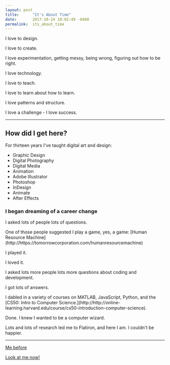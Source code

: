 ```yaml
---
layout: post
title:      "It's About Time"
date:       2017-10-24 10:02:49 -0400
permalink:  its_about_time
---
```


<p>I love to design.</p>
<p>I love to create.</p>
<p>I love experimentation, getting messy, being wrong, figuring out how to be right.</p>
<p>I love technology. </p>
<p>I love to teach.</p>
<p>I love to learn about how to learn.</p>
<p>I love patterns and structure.</p>
<p>I love a challenge - I love success.</p>

--- 
## How did I get here?
For thirteen years I've taught digital art and design:
* Graphic Design
* Digital Photography
* Digital Media
* Animation
* Adobe Illustrator
* Photoshop
* InDesign
* Animate
* After Effects

### I began dreaming of a career change

<p>I asked lots of people lots of questions.</p>
<p>One of those people suggested I play a game, yes, a game:  [Human Resource Machine](http://https://tomorrowcorporation.com/humanresourcemachine) </p>
<p>I played it.</p>
<p>I loved it.</p>
<p>I asked lots more people lots more questions about coding and development.</p>
<p>I got lots of answers.</p>
<p>I dabled in a variety of courses on MATLAB, JavaScript, Python, and the [CS50: Intro to Computer Science.](http://http://online-learning.harvard.edu/course/cs50-introduction-computer-science).</p>
<p>Done. I knew I wanted to be a computer wizard.</p>
<p>Lots and lots of research led me to Flatiron, and here I am. I couldn't be happier.</p>

---
[Me before](http://www.dumpaday.com/wp-content/uploads/2014/03/funny-dogs-sleeping-anywhere-28.jpg)

[Look at me now!](https://i.pinimg.com/736x/60/34/6a/60346aad1a0e22af3e97ac9dd3118add--happy-puppy-happy-dogs.jpg)
</html>





